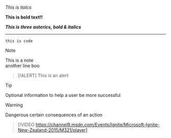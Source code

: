 *This is italcs*

**This is bold text!!**

***This is three asterics, bold & italics***

----

`this is code`

> [!NOTE]
> This is a note <br> 
> another line boo

> [!ALERT]
> This is an alert

> [!TIP]
> Optional information to help a user be more successful

> [!WARNING]
> Dangerous certain consequences of an action

> [!VIDEO https://channel9.msdn.com/Events/Ignite/Microsoft-Ignite-New-Zealand-2015/M321/player]

